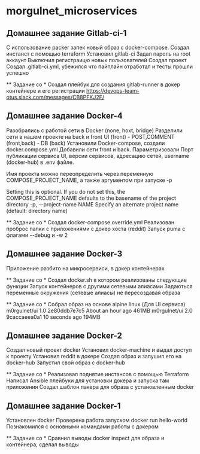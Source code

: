 # morgulnet_microservices
## Домашнее задание Gitlab-ci-1
 С использование packer запек новый образ с docker-compose.
 Создал инстанст с помощью terraform 
 Установил gitlab-ci 
 Задал пароль на root аккаунт
 Выключил регистраицю новых пользователей
 Создал проект
 Создал .gitlab-ci.yml, убежился что пайплайн отработал и тесты прошли успешно
 
 ** Задание со *
 Создал плейбук для создания gitlab-runner в докер контейнере и его регистрации
 https://devops-team-otus.slack.com/messages/CB8PFKJ2F/

## Домашнее задание Docker-4
 Разобрались с работой сети в Docker (none, hoxt, bridge)
 Разделили сети в нашем проекте на back и front
 UI (front) - POST,COMMENT (front,back) - DB (back)
 Установили Docker-compose, создали docker.compose.yml
 Добавили сети front и back.
 Параметризовали Порт публикации сервиса UI, версии сервисов, адресацию сетей,
 username (docker-hub) в .env файле.
 
 Имя проекта можно переопределить через переменную COMPOSE_PROJECT_NAME, а также аргументом при запуске -p

 Setting this is optional. If you do not set this, the COMPOSE_PROJECT_NAME defaults to the basename of the project directory
 -p, --project-name NAME     Specify an alternate project name (default: directory name)

 ** Задание со *
 Создал docker-compose.override.yml
 Реализован проброс папки с приложениями с докер хоста (reddit)
 Запуск puma с флагами --debug и -w 2

## Домашнее задание Docker-3
 Приложение разбито на микросервиси, в докер контейнерах

 ** Задание со *
 Создал docker.sh в котором реализованы следующие функции
 Запуск контейнеров с другими сетевыми алиасами
 Задаються переменные окружения (сетевые алиасы) не пересоздавая образа

 ** Задание со *
 Собрал образ на основе alpine linux (Для UI сервиса)
 m0rgulnet/ui               1.0                 2e80ddb7e7c5        About an hour ago     461MB
 m0rgulnet/ui               2.0                 9caccaeea0a1        10 seconds ago        194MB

## Домашнее задание Docker-2
 Создал новый проект docker
 Установил docker-machine и выдал доступ к проекту
 Установил reddit в докере
 Создал образ и запушил его на docker-hub
 Запустил свой образ с docker-hub

 ** Задание со *
 Реализовал поднятие инстансов с помощью Terraform
 Написал Ansible плейбуки для установки докера и запуска там приложения
 Создал шаблон пакера для образа с установленным docker

## Домашнее задание Docker-1
 Установлен docker 
 Проверена работа запуском docker run hello-world
 Познакомился с основными командами работы с докером
 
 ** Задание со *
 Сравнил выводы docker inspect для образа и контейнера, сделал выводы
